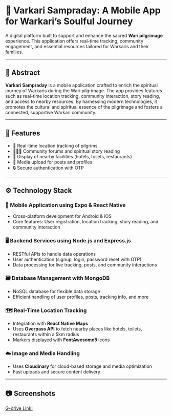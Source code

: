 # 📿 Varkari Sampraday: A Mobile App for Warkari’s Soulful Journey

A digital platform built to support and enhance the sacred **Wari pilgrimage** experience. This application offers real-time tracking, community engagement, and essential resources tailored for Warkaris and their families.

---

## 📖 Abstract

**Varkari Sampraday** is a mobile application crafted to enrich the spiritual journey of Warkaris during the Wari pilgrimage. The app provides features such as real-time location tracking, community interaction, story reading, and access to nearby resources. By harnessing modern technologies, it promotes the cultural and spiritual essence of the pilgrimage and fosters a connected, supportive Warkari community.

---

## 🚀 Features

- 📍 Real-time location tracking of pilgrims  
- 🧑‍🤝‍🧑 Community forums and spiritual story reading 
- 🏨 Display of nearby facilities (hotels, toilets, restaurants)  
- 📸 Media upload for posts and profiles  
- 🔒 Secure authentication with OTP

---

## ⚙️ Technology Stack

### 📱 Mobile Application using Expo & React Native
- Cross-platform development for Android & iOS
- Core features: User registration, location tracking, story reading, and community interaction

### 🖥️ Backend Services using Node.js and Express.js
- RESTful APIs to handle data operations
- User authentication (signup, login, password reset with OTP)
- Data processing for live tracking, posts, and community interactions

### 🗃️ Database Management with MongoDB
- NoSQL database for flexible data storage
- Efficient handling of user profiles, posts, tracking info, and more

### 🗺️ Real-Time Location Tracking
- Integration with **React Native Maps**
- Uses **Overpass API** to fetch nearby places like hotels, toilets, restaurants within a 5km radius
- Markers displayed with **FontAwesome5** icons

### ☁️ Image and Media Handling
- Uses **Cloudinary** for cloud-based storage and media optimization
- Fast uploads and secure content delivery

---

## 📷 Screenshots
[G-drive Link!](https://drive.google.com/drive/folders/1S3dN0FnFzA2lj4MS5SsZ0HABscukd5Sr?usp=sharing)
